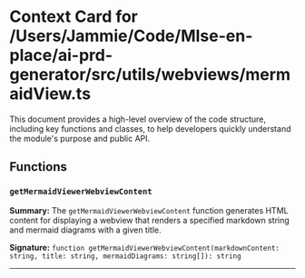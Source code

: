 # Context Card for /Users/Jammie/Code/MIse-en-place/ai-prd-generator/src/utils/webviews/mermaidView.ts

This document provides a high-level overview of the code structure, including key functions and classes, to help developers quickly understand the module's purpose and public API.

## Functions

### `getMermaidViewerWebviewContent`

**Summary:** The `getMermaidViewerWebviewContent` function generates HTML content for displaying a webview that renders a specified markdown string and mermaid diagrams with a given title.

**Signature:** `function getMermaidViewerWebviewContent(markdownContent: string, title: string, mermaidDiagrams: string[]): string`

---
